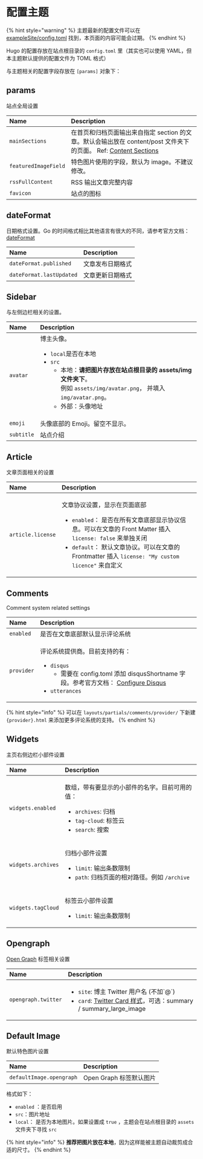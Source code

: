 # 配置主题

{% hint style="warning" %}
 主题最新的配置文件可以在 [exampleSite/config.toml](https://github.com/CaiJimmy/hugo-theme-stack/blob/master/exampleSite/config.toml) 找到，本页面的内容可能会过期。
{% endhint %}

Hugo 的配置存放在站点根目录的 `config.toml` 里（其实也可以使用 YAML，但本主题默认提供的配置文件为 TOML 格式）

与主题相关的配置字段存放在 `[params]` 对象下：

## params

站点全局设置

| Name | Description |
| :--- | :---------- |
| `mainSections` | 在首页和归档页面输出来自指定 section 的文章。默认会输出放在 content/post 文件夹下的页面。  Ref: [Content Sections](https://gohugo.io/content-management/sections/)|
| `featuredImageField` | 特色图片使用的字段，默认为 image。不建议修改。 |
| `rssFullContent` | RSS 输出文章完整内容 |
| `favicon` | 站点的图标 |

## dateFormat

日期格式设置。Go 的时间格式相比其他语言有很大的不同，请参考官方文档：[dateFormat](https://gohugo.io/functions/dateformat/)

| Name | Description |
| :--- | :---------- |
| `dateFormat.published` | 文章发布日期格式 |
| `dateFormat.lastUpdated` | 文章更新日期格式 |

## Sidebar

与左侧边栏相关的设置。

| Name | Description |
| :--- | :---------- |
| `avatar` | 博主头像。<br><ul><li><code>local</code>是否在本地</li><li><code>src</code><ul><li>本地：**请把图片存放在站点根目录的 assets/img 文件夹下**。<br>例如 `assets/img/avatar.png`， 并填入 `img/avatar.png`。</li><li>外部：头像地址</li></ul></li></ul> |
| `emoji` | 头像底部的 Emoji。留空不显示。 |
| `subtitle` | 站点介绍

## Article

文章页面相关的设置

<table>
  <thead>
    <tr>
      <th style="text-align:left">Name</th>
      <th style="text-align:left">Description</th>
    </tr>
  </thead>
  <tbody>
    <tr>
      <td style="text-align:left"><code>article.license</code>
      </td>
      <td style="text-align:left">
        <p>&#x6587;&#x7AE0;&#x534F;&#x8BAE;&#x8BBE;&#x7F6E;&#xFF0C;&#x663E;&#x793A;&#x5728;&#x9875;&#x9762;&#x5E95;&#x90E8;</p>
        <p></p>
        <ul>
          <li><code>enabled</code>&#xFF1A; &#x662F;&#x5426;&#x5728;&#x6240;&#x6709;&#x6587;&#x7AE0;&#x5E95;&#x90E8;&#x663E;&#x793A;&#x534F;&#x8BAE;&#x4FE1;&#x606F;&#x3002;&#x53EF;&#x4EE5;&#x5728;&#x6587;&#x7AE0;&#x7684;
            Front Matter &#x63D2;&#x5165; <code>license: false</code> &#x6765;&#x5355;&#x72EC;&#x5173;&#x95ED;</li>
          <li><code>default</code>&#xFF1A; &#x9ED8;&#x8BA4;&#x6587;&#x7AE0;&#x534F;&#x8BAE;&#x3002;&#x53EF;&#x4EE5;&#x5728;&#x6587;&#x7AE0;&#x7684;
            Frontmatter &#x63D2;&#x5165; <code>license: &quot;My custom licence&quot;</code> &#x6765;&#x81EA;&#x5B9A;&#x4E49;</li>
        </ul>
      </td>
    </tr>
  </tbody>
</table>

## Comments

Comment system related settings

<table>
  <thead>
    <tr>
      <th style="text-align:left">Name</th>
      <th style="text-align:left">Description</th>
    </tr>
  </thead>
  <tbody>
    <tr>
      <td style="text-align:left"><code>enabled</code>
      </td>
      <td style="text-align:left">&#x662F;&#x5426;&#x5728;&#x6587;&#x7AE0;&#x5E95;&#x90E8;&#x9ED8;&#x8BA4;&#x663E;&#x793A;&#x8BC4;&#x8BBA;&#x7CFB;&#x7EDF;</td>
    </tr>
    <tr>
      <td style="text-align:left"><code>provider</code>
      </td>
      <td style="text-align:left">
        <p>&#x8BC4;&#x8BBA;&#x7CFB;&#x7EDF;&#x63D0;&#x4F9B;&#x5546;&#x3002;&#x76EE;&#x524D;&#x652F;&#x6301;&#x7684;&#x6709;&#xFF1A;</p>
        <ul>
          <li><code>disqus</code>
            <ul>
              <li>&#x9700;&#x8981;&#x5728; config.toml &#x6DFB;&#x52A0; disqusShortname
                &#x5B57;&#x6BB5;&#x3002;&#x53C2;&#x8003;&#x5B98;&#x65B9;&#x6587;&#x6863;&#xFF1A;
                <a
                href="https://gohugo.io/content-management/comments/#configure-disqus">Configure Disqus</a>
              </li>
            </ul>
          </li>
          <li><code>utterances</code>
          </li>
        </ul>
      </td>
    </tr>
  </tbody>
</table>

{% hint style="info" %}
可以在 `layouts/partials/comments/provider/` 下新建 `{provider}.html` 来添加更多评论系统的支持。
{% endhint %}

## **Widgets**

主页右侧边栏小部件设置

<table>
  <thead>
    <tr>
      <th style="text-align:left">Name</th>
      <th style="text-align:left">Description</th>
    </tr>
  </thead>
  <tbody>
    <tr>
      <td style="text-align:left"><code>widgets.enabled</code>
      </td>
      <td style="text-align:left">
        <p>&#x6570;&#x7EC4;&#xFF0C;&#x5E26;&#x6709;&#x8981;&#x663E;&#x793A;&#x7684;&#x5C0F;&#x90E8;&#x4EF6;&#x7684;&#x540D;&#x5B57;&#x3002;&#x76EE;&#x524D;&#x53EF;&#x7528;&#x7684;&#x503C;&#xFF1A;</p>
        <ul>
          <li><code>archives</code>: &#x5F52;&#x6863;</li>
          <li><code>tag-cloud</code>: &#x6807;&#x7B7E;&#x4E91;</li>
          <li><code>search</code>: &#x641C;&#x7D22;</li>
        </ul>
      </td>
    </tr>
    <tr>
      <td style="text-align:left"><code>widgets.archives</code>
      </td>
      <td style="text-align:left">
        <p>&#x5F52;&#x6863;&#x5C0F;&#x90E8;&#x4EF6;&#x8BBE;&#x7F6E;</p>
        <ul>
          <li><code>limit</code>: &#x8F93;&#x51FA;&#x6761;&#x6570;&#x9650;&#x5236;</li>
          <li><code>path</code>: &#x5F52;&#x6863;&#x9875;&#x9762;&#x7684;&#x76F8;&#x5BF9;&#x8DEF;&#x5F84;&#x3002;&#x4F8B;&#x5982; <code>/archive</code>
          </li>
        </ul>
      </td>
    </tr>
    <tr>
      <td style="text-align:left"><code>widgets.tagCloud</code>
      </td>
      <td style="text-align:left">
        <p>&#x6807;&#x7B7E;&#x4E91;&#x5C0F;&#x90E8;&#x4EF6;&#x8BBE;&#x7F6E;</p>
        <ul>
          <li><code>limit</code>: &#x8F93;&#x51FA;&#x6761;&#x6570;&#x9650;&#x5236;</li>
        </ul>
      </td>
    </tr>
  </tbody>
</table>

## Opengraph

 [Open Graph](https://ogp.me/) 标签相关设置

<table>
  <thead>
    <tr>
      <th style="text-align:left">Name</th>
      <th style="text-align:left">Description</th>
    </tr>
  </thead>
  <tbody>
    <tr>
      <td style="text-align:left"><code>opengraph.twitter</code>
      </td>
      <td style="text-align:left">
        <p></p>
        <ul>
          <li><code>site</code>: &#x535A;&#x4E3B; Twitter &#x7528;&#x6237;&#x540D; (不加`@`)</li>
          <li><code>card</code>: <a href="https://developer.twitter.com/en/docs/twitter-for-websites/cards/overview/abouts-cards">Twitter Card &#x6837;&#x5F0F;</a>&#xFF0C;&#x53EF;&#x9009;&#xFF1A;summary
            / summary_large_image</li>
        </ul>
      </td>
    </tr>
  </tbody>
</table>

## Default Image

默认特色图片设置

| Name | Description |
| :--- | :--- |
| `defaultImage.opengraph` | Open Graph 标签默认图片 |

格式如下：

* `enabled` ：是否启用
* `src`：图片地址
* `local`： 是否为本地图片。如果设置成 `true` ，主题会在站点根目录的 `assets` 文件夹下寻找 `src`

{% hint style="info" %}
**推荐把图片放在本地**，因为这样能被主题自动裁剪成合适的尺寸。
{% endhint %}

